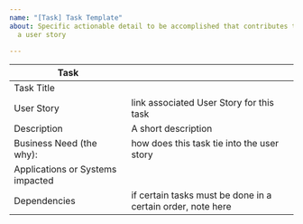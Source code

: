 ```yaml
---
name: "[Task] Task Template"
about: Specific actionable detail to be accomplished that contributes to delivering
  a user story

---
```


Task | <meaningful name here>
----------|----------
Task Title |
User Story | link associated User Story for this task
Description | A short description
Business Need (the why): | how does this task tie into the user story
Applications or Systems impacted |
Dependencies | if certain tasks must be done in a certain order, note here
